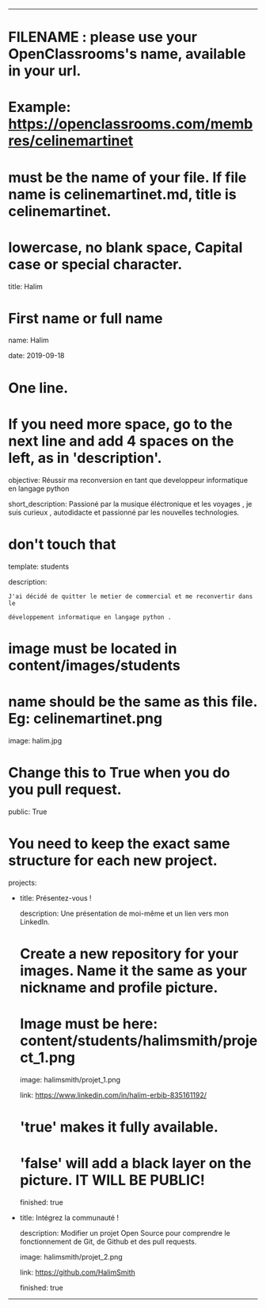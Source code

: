 ---


# FILENAME : please use your OpenClassrooms's name, available in your url.

# Example: https://openclassrooms.com/membres/celinemartinet

# must be the name of your file. If file name is celinemartinet.md, title is celinemartinet.

# lowercase, no blank space, Capital case or special character.

title: Halim


# First name or full name

name: Halim

date: 2019-09-18


# One line.

# If you need more space, go to the next line and add 4 spaces on the left, as in 'description'.

objective: Réussir ma reconversion en tant que developpeur informatique en langage python 

short_description: Passioné par la musique éléctronique et les voyages , je suis curieux , autodidacte et passionné par les nouvelles technologies.


# don't touch that

template: students

description:

    J'ai décidé de quitter le metier de commercial et me reconvertir dans le

    développement informatique en langage python .

    

    

    

    


# image must be located in content/images/students

# name should be the same as this file. Eg: celinemartinet.png

image: halim.jpg


# Change this to True when you do you pull request.

public: True


# You need to keep the exact same structure for each new project.

projects:

  - title: Présentez-vous !

    description: Une présentation de moi-même et un lien vers mon LinkedIn.

    # Create a new repository for your images. Name it the same as your nickname and profile picture.

    # Image must be here: content/students/halimsmith/project_1.png

    image: halimsmith/projet_1.png

    link: https://www.linkedin.com/in/halim-erbib-835161192/

    # 'true' makes it fully available.

    # 'false' will add a black layer on the picture. IT WILL BE PUBLIC!

    finished: true

  - title: Intégrez la communauté !

    description: Modifier un projet Open Source pour comprendre le fonctionnement de Git, de Github et des pull requests. 

    image: halimsmith/projet_2.png

    link: https://github.com/HalimSmith

    finished: true

 
---